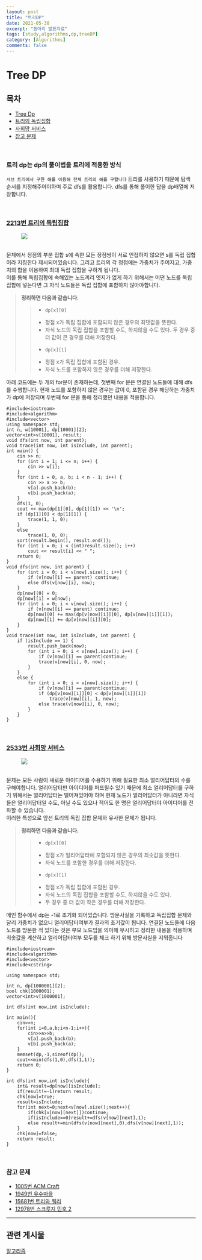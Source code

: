 ```yaml
---
layout: post
title: "트리DP"
date: 2021-05-30
excerpt: "동아리 발표자료"
tags: [study,algorithms,dp,treeDP]
category: [Algorithms] 
comments: false
---
```

# Tree DP
## 목차
* [Tree Dp](#트리-dp는-dp의-풀이법을-트리에-적용한-방식)
* [트리의 독립집합](#2213번-트리의-독립집합)
* [사회망 서비스](#2533번-사회망-서비스)
* [참고 문제](#참고-문제)

<br>

### 트리 dp는 dp의 풀이법을 트리에 적용한 방식
`서브 트리에서 구한 해를 이용해 전체 트리의 해를 구합니다` 트리를 사용하기 때문에 탐색 순서를 지정해주어야하며 주로 dfs를 활용합니다. dfs를 통해 풀이한 답을 dp배열에 저장합니다.

<br>

### <a href="https://acmipc.net/problem/2213">2213번 트리의 독립집합</a>

<figure>
	<a href="/assets/etc/algorithms/트리의 독립집합.JPG"><img src="/assets/etc/algorithms/트리의 독립집합.JPG"></a>
</figure>

<br> 문제에서 정점의 부분 집합 s에 속한 모든 정점쌍이 서로 인접하지 않으면 s를  독립 집합이라 지칭한다 제시되어있습니다. 그리고 트리의 각 정점에는 가중치가 주어지고, 가중치의 합을 이용하여 최대 독립 집합을 구하게 됩니다. 
<br> 이를 통해 독립집합에 속해있는 노드끼리 엣지가 없게 하기 위해서는 어떤 노드를 독립집합에 넣는다면 그 자식 노드들은 독립 집합에 포함하지 않아야합니다.

> **정리하면 다음과 같습니다.**
>> * `dp[x][0]`
>> - 정점 x가 독립 집합에 포함되지 않은 경우의 최댓값을 뜻한다. 
>> - 자식 노드의 독립 집합을 포함할 수도, 하지않을 수도 있다.
>> 두 경우 중 더 값이 큰 경우를 더해 저장한다.
>> * `dp[x][1]`
>> - 정점 x가 독립 집합에 포함된 경우.
>> - 자식 노드를 포함하지 않은 경우를 더해 저장한다.

아래 코드에는 두 개의 for문이 존재하는데, 첫번째 for 문은 연결된 노드들에 대해 dfs를 수행합니다. 현재 노드를 포함하지 않은 경우는 값이 0, 포함된 경우 해당하는 가중치가 dp에 저장되며 두번째 for 문을 통해 정리했던 내용을 적용합니다.

```
#include<iostream>
#include<algorithm>
#include<vector>
using namespace std;
int n, w[10001], dp[10001][2];
vector<int>v[10001], result;
void dfs(int now, int parent);
void trace(int now, int isInclude, int parent);
int main() {
	cin >> n;
	for (int i = 1; i <= n; i++) {
		cin >> w[i];
	}
	for (int i = 0, a, b; i < n - 1; i++) {
		cin >> a >> b;
		v[a].push_back(b);
		v[b].push_back(a);
	}
	dfs(1, 0);
	cout << max(dp[1][0], dp[1][1]) << '\n';
	if (dp[1][0] < dp[1][1]) {
		trace(1, 1, 0);
	}
	else
		trace(1, 0, 0);
	sort(result.begin(), result.end());
	for (int i = 0; i < (int)result.size(); i++)
		cout << result[i] << " ";
	return 0;
}
void dfs(int now, int parent) {
	for (int i = 0; i < v[now].size(); i++) {
		if (v[now][i] == parent) continue;
		else dfs(v[now][i], now);
	}
	dp[now][0] = 0;
	dp[now][1] = w[now];
	for (int i = 0; i < v[now].size(); i++) {
		if (v[now][i] == parent) continue;
		dp[now][0] += max(dp[v[now][i]][0], dp[v[now][i]][1]);
		dp[now][1] += dp[v[now][i]][0];
	}
}
void trace(int now, int isInclude, int parent) {
	if (isInclude == 1) {
		result.push_back(now);
		for (int i = 0; i < v[now].size(); i++) {
			if (v[now][i] == parent)continue;
			trace(v[now][i], 0, now);
		}
	}
	else {
		for (int i = 0; i < v[now].size(); i++) {
			if (v[now][i] == parent)continue;
			if (dp[v[now][i]][0] < dp[v[now][i]][1])
				trace(v[now][i], 1, now);
			else trace(v[now][i], 0, now);
		}
	}
}

```

<br>

### <a href="https://acmipc.net/problem/2533">2533번 사회망 서비스</a>

<figure>
	<a href="/assets/etc/algorithms/사회망 서비스.JPG"><img src="/assets/etc/algorithms/사회망 서비스.JPG"></a>
</figure>

<br> 문제는 모든 사람이 새로운 아이디어를 수용하기 위해 필요한 최소 얼리어답터의 수를 구해야합니다. 얼리어답터만 아이디어를 퍼뜨릴수 있기 때문에 최소 얼리어답터를 구하기 위해서는 얼리어답터는 떨어져있어야 하며 현재 노드가 얼리어답터가 아니라면 자식들은 얼리어답터일 수도, 아닐 수도 있으나 적어도 한 명은 얼리어답터야 아이디어를 전파할 수 있습니다.
<br> 이러한 특성으로 앞선 트리의 독립 집합 문제와 유사한 문제가 됩니다.

> **정리하면 다음과 같습니다.**
>> * `dp[x][0]`
>> - 정점 x가 얼리어답터에 포함되지 않은 경우의 최솟값을 뜻한다. 
>> - 자식 노드를 포함한 경우를 더해 저장한다.<br>
>> * `dp[x][1]`
>> - 정점 x가 독립 집합에 포함된 경우.
>> - 자식 노드의 독립 집합을 포함할 수도, 하지않을 수도 있다.
>> - 두 경우 중 더 값이 작은 경우를 더해 저장한다.

메인 함수에서 dp는 -1로 초기화 되어있습니다. 방문사실을 기록하고 독립집합 문제와 달리 가중치가 없으니 얼리어답터여부가 결과의 초기값이 됩니다. 연결된 노드들에 다음 노드를 방문한 적 있다는 것은 부모 노드임을 의미해 무시하고 정리한 내용을 적용하며 최솟값을 계산하고 얼리어답터여부 모두를 체크 하기 위해 방문사실을 지워줍니다

```
#include<iostream>
#include<algorithm>
#include<vector>
#include<cstring>

using namespace std;

int n, dp[1000001][2];
bool chk[1000001];
vector<int>v[1000001];

int dfs(int now,int isInclude);

int main(){
    cin>>n;
    for(int i=0,a,b;i<n-1;i++){
        cin>>a>>b;
        v[a].push_back(b);
        v[b].push_back(a);
    }
    memset(dp,-1,sizeof(dp));
    cout<<min(dfs(1,0),dfs(1,1));
    return 0;
}

int dfs(int now,int isInclude){
    int& result=dp[now][isInclude];
    if(result!=-1)return result;
    chk[now]=true;
    result=isInclude;
    for(int next=0;next<v[now].size();next++){
        if(chk[v[now][next]])continue;
        if(isInclude==0)result+=dfs(v[now][next],1);
        else result+=min(dfs(v[now][next],0),dfs(v[now][next],1));
    }
    chk[now]=false;
    return result;
}
```
<br>

### 참고 문제
* <a href="https://www.acmicpc.net/problem/1005">1005번 ACM Craft</a>
* <a href="https://www.acmicpc.net/problem/1949">1949번 우수마을</a>
* <a href="https://www.acmicpc.net/problem/15681">15681번 트리와 쿼리</a>
* <a href="https://www.acmicpc.net/problem/12978">12978번 스크루지 민호 2</a>

---
## 관련 게시물
<a href="https://kimdahui42.github.io/categories/Algorithms/">알고리즘</a>

